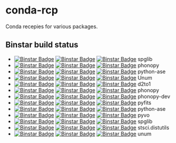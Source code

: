 conda-rcp
=========

Conda recepies for various packages.

Binstar build status
--------------------

  * [![Binstar Badge](https://binstar.org/jochym/spglib/badges/version.svg)](https://binstar.org/jochym/spglib) [![Binstar Badge](https://binstar.org/jochym/spglib/badges/build.svg)](https://binstar.org/jochym/spglib/builds) [![Binstar Badge](https://binstar.org/jochym/spglib/badges/downloads.svg)](https://binstar.org/jochym/spglib) spglib
  * [![Binstar Badge](https://binstar.org/jochym/phonopy/badges/version.svg)](https://binstar.org/jochym/phonopy) [![Binstar Badge](https://binstar.org/jochym/phonopy/badges/build.svg)](https://binstar.org/jochym/phonopy/builds) [![Binstar Badge](https://binstar.org/jochym/phonopy/badges/downloads.svg)](https://binstar.org/jochym/phonopy) phonopy
  * [![Binstar Badge](https://binstar.org/jochym/python-ase/badges/version.svg)](https://binstar.org/jochym/python-ase) [![Binstar Badge](https://binstar.org/jochym/python-ase/badges/build.svg)](https://binstar.org/jochym/python-ase/builds) [![Binstar Badge](https://binstar.org/jochym/python-ase/badges/downloads.svg)](https://binstar.org/jochym/python-ase) python-ase
  * [![Binstar Badge](https://binstar.org/jochym/unum/badges/version.svg)](https://binstar.org/jochym/unum) [![Binstar Badge](https://binstar.org/jochym/unum/badges/build.svg)](https://binstar.org/jochym/unum/builds) [![Binstar Badge](https://binstar.org/jochym/unum/badges/downloads.svg)](https://binstar.org/jochym/unum) Unum
  * [![Binstar Badge](https://binstar.org/jochym/d2to1/badges/version.svg)](https://binstar.org/jochym/d2to1) [![Binstar Badge](https://binstar.org/jochym/d2to1/badges/build.svg)](https://binstar.org/jochym/d2to1/builds) [![Binstar Badge](https://binstar.org/jochym/d2to1/badges/downloads.svg)](https://binstar.org/jochym/d2to1) d2to1
  * [![Binstar Badge](https://binstar.org/jochym/phonopy/badges/version.svg)](https://binstar.org/jochym/phonopy) [![Binstar Badge](https://binstar.org/jochym/phonopy/badges/build.svg)](https://binstar.org/jochym/phonopy/builds) [![Binstar Badge](https://binstar.org/jochym/phonopy/badges/downloads.svg)](https://binstar.org/jochym/phonopy) phonopy
  * [![Binstar Badge](https://binstar.org/jochym/phonopy-dev/badges/version.svg)](https://binstar.org/jochym/phonopy-dev) [![Binstar Badge](https://binstar.org/jochym/phonopy-dev/badges/build.svg)](https://binstar.org/jochym/phonopy-dev/builds) [![Binstar Badge](https://binstar.org/jochym/phonopy-dev/badges/downloads.svg)](https://binstar.org/jochym/phonopy-dev) phonopy-dev
  * [![Binstar Badge](https://binstar.org/jochym/pyfits/badges/version.svg)](https://binstar.org/jochym/pyfits) [![Binstar Badge](https://binstar.org/jochym/pyfits/badges/build.svg)](https://binstar.org/jochym/pyfits/builds) [![Binstar Badge](https://binstar.org/jochym/pyfits/badges/downloads.svg)](https://binstar.org/jochym/pyfits) pyfits
  * [![Binstar Badge](https://binstar.org/jochym/python-ase/badges/version.svg)](https://binstar.org/jochym/python-ase) [![Binstar Badge](https://binstar.org/jochym/python-ase/badges/build.svg)](https://binstar.org/jochym/python-ase/builds) [![Binstar Badge](https://binstar.org/jochym/python-ase/badges/downloads.svg)](https://binstar.org/jochym/python-ase) python-ase
  * [![Binstar Badge](https://binstar.org/jochym/pyvo/badges/version.svg)](https://binstar.org/jochym/pyvo) [![Binstar Badge](https://binstar.org/jochym/pyvo/badges/build.svg)](https://binstar.org/jochym/pyvo/builds) [![Binstar Badge](https://binstar.org/jochym/pyvo/badges/downloads.svg)](https://binstar.org/jochym/pyvo) pyvo
  * [![Binstar Badge](https://binstar.org/jochym/spglib/badges/version.svg)](https://binstar.org/jochym/spglib) [![Binstar Badge](https://binstar.org/jochym/spglib/badges/build.svg)](https://binstar.org/jochym/spglib/builds) [![Binstar Badge](https://binstar.org/jochym/spglib/badges/downloads.svg)](https://binstar.org/jochym/spglib) spglib
  * [![Binstar Badge](https://binstar.org/jochym/stsci.distutils/badges/version.svg)](https://binstar.org/jochym/stsci.distutils) [![Binstar Badge](https://binstar.org/jochym/stsci.distutils/badges/build.svg)](https://binstar.org/jochym/stsci.distutils/builds) [![Binstar Badge](https://binstar.org/jochym/stsci.distutils/badges/downloads.svg)](https://binstar.org/jochym/stsci.distutils) stsci.distutils
  * [![Binstar Badge](https://binstar.org/jochym/unum/badges/version.svg)](https://binstar.org/jochym/unum) [![Binstar Badge](https://binstar.org/jochym/unum/badges/build.svg)](https://binstar.org/jochym/unum/builds) [![Binstar Badge](https://binstar.org/jochym/unum/badges/downloads.svg)](https://binstar.org/jochym/unum) unum
